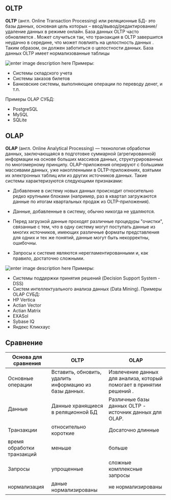 ## OLTP

**OLTP** (англ. Online Transaction Processing) или реляционные БД- это базы данных, основная цель которых – ввод/вывод/редактирование/удаление данных в режиме онлайн. База данных OLTP часто обновляется . Может случиться так, что транзакция в OLTP завершится неудачно в середине, что может повлиять на целостность данных . Таким образом, он должен заботиться о целостности данных. База данных OLTP имеет нормализованные таблицы

![enter image description here](https://avatars.mds.yandex.net/get-zen_doc/198554/pub_5bf5557e5184cc00a99028ff_5bf572a2196d6d00ab6055e7/scale_1200)
Примеры:
 - Cистемы складского учета
 - Cистемы заказов билетов
 - Банковские системы, выполняющие операции по переводу денег, и т.п.
 
 Примеры OLAP СУБД:
 - PostgreSQL
 - MySQL
 - SQLite
 

## OLАP
**OLAP** (англ. Online Analytical Processing) — технология обработки данных, заключающаяся в подготовке суммарной (агрегированной) информации на основе больших массивов данных, структурированных по многомерному принципу.
OLAP-приложения оперируют с большими массивами данных, уже накопленными в OLTP-приложениях, взятыми их электронных таблиц или из других источников данных. Такие системы характеризуются следующими признаками:

 - Добавление в систему новых данных происходит относительно редко
   крупными блоками (например, раз в квартал загружаются данные по
   итогам квартальных продаж из OLTP-приложения).

 - Данные, добавленные в систему, обычно никогда не удаляются.

 - Перед загрузкой данные проходят различные процедуры "очистки",
   связанные с тем, что в одну систему могут поступать данные из многих
   источников, имеющих различные форматы представления для одних и тех
   же понятий, данные могут быть некорректны, ошибочны.
 - Запросы к системе являются нерегламентированными и, как правило,
   достаточно сложными.

![enter image description here](https://avatars.mds.yandex.net/get-zen_doc/759807/pub_5bf5557e5184cc00a99028ff_5bf574d1d238aa00aac52757/scale_1200)
Примеры:
 - Системы поддержки принятия решений (Decision Support System - DSS)
 - Систем интеллектуального анализа данных (Data Mining).
Примеры OLAP СУБД:
 - HP Vertica
 - Actian Vector
 - Actian Matrix
 - EXASol
 - Sybase IQ
 - Яндекс Кликхаус

## Сравнение

| Основа для сравнения | OLTP | OLAP |
| -- | -- | -- |
|Основные операции | Вставить, обновить, удалить информацию из базы данных. | Извлечение данных для анализа, который помогает в принятии решений .|
|Данные|Данные хранящиеся в реляционной БД|Различные базы данных OLTP - источник данных для OLAP.|
|Транзакции| относительно короткие|Досаточно длинные|
|время обработки транзакций|меньше|больше|
|Запросы|упрощенные|сложные комплексные запросы|
|нормализация|даные нормализированы|не нормализированы|
